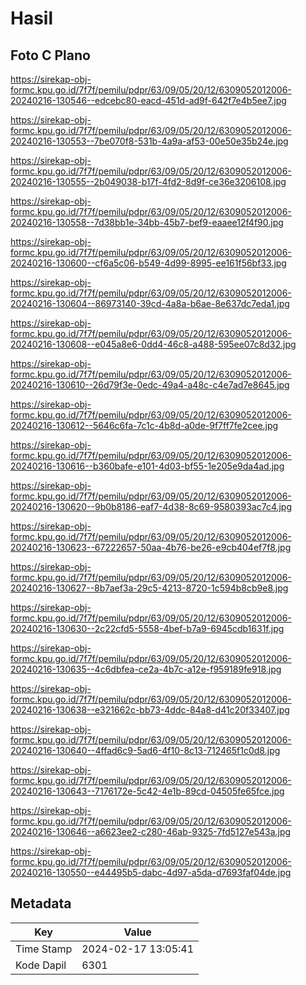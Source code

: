 # Hasil

## Foto C Plano

https://sirekap-obj-formc.kpu.go.id/7f7f/pemilu/pdpr/63/09/05/20/12/6309052012006-20240216-130546--edcebc80-eacd-451d-ad9f-642f7e4b5ee7.jpg

https://sirekap-obj-formc.kpu.go.id/7f7f/pemilu/pdpr/63/09/05/20/12/6309052012006-20240216-130553--7be070f8-531b-4a9a-af53-00e50e35b24e.jpg

https://sirekap-obj-formc.kpu.go.id/7f7f/pemilu/pdpr/63/09/05/20/12/6309052012006-20240216-130555--2b049038-b17f-4fd2-8d9f-ce36e3206108.jpg

https://sirekap-obj-formc.kpu.go.id/7f7f/pemilu/pdpr/63/09/05/20/12/6309052012006-20240216-130558--7d38bb1e-34bb-45b7-bef9-eaaee12f4f90.jpg

https://sirekap-obj-formc.kpu.go.id/7f7f/pemilu/pdpr/63/09/05/20/12/6309052012006-20240216-130600--cf6a5c06-b549-4d99-8995-ee161f56bf33.jpg

https://sirekap-obj-formc.kpu.go.id/7f7f/pemilu/pdpr/63/09/05/20/12/6309052012006-20240216-130604--86973140-39cd-4a8a-b6ae-8e637dc7eda1.jpg

https://sirekap-obj-formc.kpu.go.id/7f7f/pemilu/pdpr/63/09/05/20/12/6309052012006-20240216-130608--e045a8e6-0dd4-46c8-a488-595ee07c8d32.jpg

https://sirekap-obj-formc.kpu.go.id/7f7f/pemilu/pdpr/63/09/05/20/12/6309052012006-20240216-130610--26d79f3e-0edc-49a4-a48c-c4e7ad7e8645.jpg

https://sirekap-obj-formc.kpu.go.id/7f7f/pemilu/pdpr/63/09/05/20/12/6309052012006-20240216-130612--5646c6fa-7c1c-4b8d-a0de-9f7ff7fe2cee.jpg

https://sirekap-obj-formc.kpu.go.id/7f7f/pemilu/pdpr/63/09/05/20/12/6309052012006-20240216-130616--b360bafe-e101-4d03-bf55-1e205e9da4ad.jpg

https://sirekap-obj-formc.kpu.go.id/7f7f/pemilu/pdpr/63/09/05/20/12/6309052012006-20240216-130620--9b0b8186-eaf7-4d38-8c69-9580393ac7c4.jpg

https://sirekap-obj-formc.kpu.go.id/7f7f/pemilu/pdpr/63/09/05/20/12/6309052012006-20240216-130623--67222657-50aa-4b76-be26-e9cb404ef7f8.jpg

https://sirekap-obj-formc.kpu.go.id/7f7f/pemilu/pdpr/63/09/05/20/12/6309052012006-20240216-130627--8b7aef3a-29c5-4213-8720-1c594b8cb9e8.jpg

https://sirekap-obj-formc.kpu.go.id/7f7f/pemilu/pdpr/63/09/05/20/12/6309052012006-20240216-130630--2c22cfd5-5558-4bef-b7a9-6945cdb1631f.jpg

https://sirekap-obj-formc.kpu.go.id/7f7f/pemilu/pdpr/63/09/05/20/12/6309052012006-20240216-130635--4c6dbfea-ce2a-4b7c-a12e-f959189fe918.jpg

https://sirekap-obj-formc.kpu.go.id/7f7f/pemilu/pdpr/63/09/05/20/12/6309052012006-20240216-130638--e321662c-bb73-4ddc-84a8-d41c20f33407.jpg

https://sirekap-obj-formc.kpu.go.id/7f7f/pemilu/pdpr/63/09/05/20/12/6309052012006-20240216-130640--4ffad6c9-5ad6-4f10-8c13-712465f1c0d8.jpg

https://sirekap-obj-formc.kpu.go.id/7f7f/pemilu/pdpr/63/09/05/20/12/6309052012006-20240216-130643--7176172e-5c42-4e1b-89cd-04505fe65fce.jpg

https://sirekap-obj-formc.kpu.go.id/7f7f/pemilu/pdpr/63/09/05/20/12/6309052012006-20240216-130646--a6623ee2-c280-46ab-9325-7fd5127e543a.jpg

https://sirekap-obj-formc.kpu.go.id/7f7f/pemilu/pdpr/63/09/05/20/12/6309052012006-20240216-130550--e44495b5-dabc-4d97-a5da-d7693faf04de.jpg


## Metadata

| Key        | Value               |
| ---------- | ------------------- |
| Time Stamp | 2024-02-17 13:05:41 |
| Kode Dapil | 6301                |



